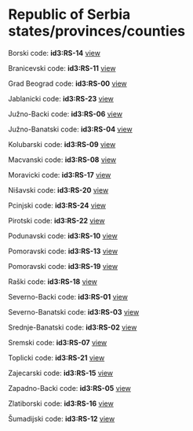 # Republic of Serbia states/provinces/counties
Borski     code: **id3:RS-14**     [view](../export/geojson/medium/id3/rs/14.geojson)     


Branicevski     code: **id3:RS-11**     [view](../export/geojson/medium/id3/rs/11.geojson)     


Grad Beograd     code: **id3:RS-00**     [view](../export/geojson/medium/id3/rs/00.geojson)     


Jablanicki     code: **id3:RS-23**     [view](../export/geojson/medium/id3/rs/23.geojson)     


Južno-Backi     code: **id3:RS-06**     [view](../export/geojson/medium/id3/rs/06.geojson)     


Južno-Banatski     code: **id3:RS-04**     [view](../export/geojson/medium/id3/rs/04.geojson)     


Kolubarski     code: **id3:RS-09**     [view](../export/geojson/medium/id3/rs/09.geojson)     


Macvanski     code: **id3:RS-08**     [view](../export/geojson/medium/id3/rs/08.geojson)     


Moravicki     code: **id3:RS-17**     [view](../export/geojson/medium/id3/rs/17.geojson)     


Nišavski     code: **id3:RS-20**     [view](../export/geojson/medium/id3/rs/20.geojson)     


Pcinjski     code: **id3:RS-24**     [view](../export/geojson/medium/id3/rs/24.geojson)     


Pirotski     code: **id3:RS-22**     [view](../export/geojson/medium/id3/rs/22.geojson)     


Podunavski     code: **id3:RS-10**     [view](../export/geojson/medium/id3/rs/10.geojson)     


Pomoravski     code: **id3:RS-13**     [view](../export/geojson/medium/id3/rs/13.geojson)     


Pomoravski     code: **id3:RS-19**     [view](../export/geojson/medium/id3/rs/19.geojson)     


Raški     code: **id3:RS-18**     [view](../export/geojson/medium/id3/rs/18.geojson)     


Severno-Backi     code: **id3:RS-01**     [view](../export/geojson/medium/id3/rs/01.geojson)     


Severno-Banatski     code: **id3:RS-03**     [view](../export/geojson/medium/id3/rs/03.geojson)     


Srednje-Banatski     code: **id3:RS-02**     [view](../export/geojson/medium/id3/rs/02.geojson)     


Sremski     code: **id3:RS-07**     [view](../export/geojson/medium/id3/rs/07.geojson)     


Toplicki     code: **id3:RS-21**     [view](../export/geojson/medium/id3/rs/21.geojson)     


Zajecarski     code: **id3:RS-15**     [view](../export/geojson/medium/id3/rs/15.geojson)     


Zapadno-Backi     code: **id3:RS-05**     [view](../export/geojson/medium/id3/rs/05.geojson)     


Zlatiborski     code: **id3:RS-16**     [view](../export/geojson/medium/id3/rs/16.geojson)     


Šumadijski     code: **id3:RS-12**     [view](../export/geojson/medium/id3/rs/12.geojson)     

